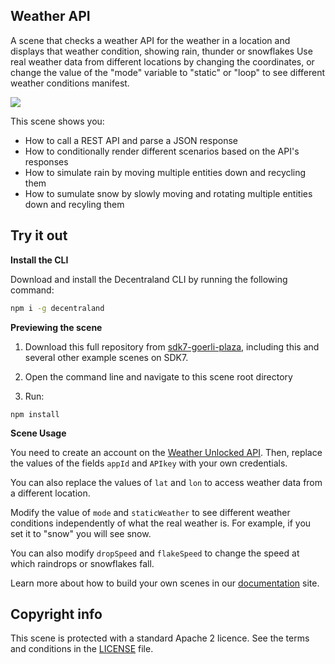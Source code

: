 ## Weather API

A scene that checks a weather API for the weather in a location and displays that weather condition, showing rain, thunder or snowflakes
Use real weather data from different locations by changing the coordinates, or change the value of the "mode" variable to "static" or "loop" to see different weather conditions manifest.

![](screenshot/screenshot.png)

This scene shows you:

- How to call a REST API and parse a JSON response
- How to conditionally render different scenarios based on the API's responses
- How to simulate rain by moving multiple entities down and recycling them
- How to sumulate snow by slowly moving and rotating multiple entities down and recyling them


## Try it out

**Install the CLI**

Download and install the Decentraland CLI by running the following command:

```bash
npm i -g decentraland
```

**Previewing the scene**

 1.  Download this full repository from  [sdk7-goerli-plaza](https://github.com/decentraland/sdk7-goerli-plaza/tree/main), including this and several other example scenes on SDK7.
 2. Open the command line and navigate to this scene root directory

3. Run:

```
npm install
```


**Scene Usage**

You need to create an account on the [Weather Unlocked API](http://www.weatherunlocked.com/products/weather-api/overview). Then, replace the values of the fields `appId` and `APIkey` with your own credentials.

You can also replace the values of `lat` and `lon` to access weather data from a different location.

Modify the value of `mode` and `staticWeather` to see different weather conditions independently of what the real weather is. For example, if you set it to "snow" you will see snow.

You can also modify `dropSpeed` and `flakeSpeed` to change the speed at which raindrops or snowflakes fall.


Learn more about how to build your own scenes in our [documentation](https://docs.decentraland.org/) site.


## Copyright info

This scene is protected with a standard Apache 2 licence. See the terms and conditions in the [LICENSE](/LICENSE) file.
